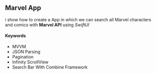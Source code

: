  ## Marvel App 

i show how to create a App in which we can search all Marvel characters and comics with **Marvel API** using *SwiftUI*

#### Keywords
- MVVM
- JSON Parsing 
- Pagination
- Infinity ScrollView 
- Search Bar With Combine Framework 


